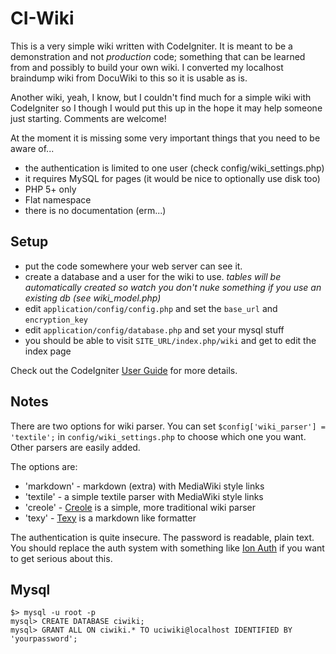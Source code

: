 CI-Wiki
======

This is a very simple wiki written with CodeIgniter. It is meant to be
a demonstration and not *production* code; something that can be learned
from and possibly to build your own wiki. I converted my localhost braindump
wiki from DocuWiki to this so it is usable as is.

Another wiki, yeah, I know, but I couldn't find much for a simple wiki with 
CodeIgniter so I though I would put this up in the hope it may help someone 
just starting. Comments are welcome!
 
At the moment it is missing some very important things that you need to be 
aware of...

  * the authentication is limited to one user (check config/wiki_settings.php)
  * it requires MySQL for pages (it would be nice to optionally use disk too)
  * PHP 5+ only
  * Flat namespace
  * there is no documentation (erm...)

Setup
-----

 * put the code somewhere your web server can see it.
 * create a database and a user for the wiki to use. *tables will be automatically created so watch you don't nuke something if you use an existing db (see wiki_model.php)*
 * edit `application/config/config.php` and set the `base_url` and `encryption_key`
 * edit `application/config/database.php` and set your mysql stuff 
 * you should be able to visit `SITE_URL/index.php/wiki` and get to edit the index page

Check out the CodeIgniter [User Guide](http://codeigniter.com/user_guide/) for more details.

Notes
-----
 
There are two options for wiki parser. You can set
`$config['wiki_parser'] = 'textile';` in `config/wiki_settings.php`
to choose which one you want. Other parsers are easily added.

The options are:
  
  * 'markdown' - markdown (extra) with MediaWiki style links
  * 'textile' - a simple textile parser with MediaWiki style links
  * 'creole' - [Creole](http://www.wikicreole.org/) is a simple, more traditional wiki parser
  * 'texy'  - [Texy](http://texy.info/en/) is a markdown like formatter

The authentication is quite insecure. The password is readable, plain text.
You should replace the auth system with something like 
[Ion Auth](https://github.com/benedmunds/CodeIgniter-Ion-Auth) if you want
to get serious about this.

Mysql
-----

    $> mysql -u root -p
    mysql> CREATE DATABASE ciwiki;
    mysql> GRANT ALL ON ciwiki.* TO uciwiki@localhost IDENTIFIED BY 'yourpassword';